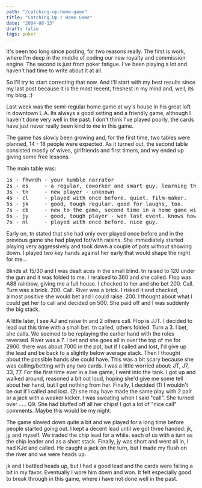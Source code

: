 ```yaml
---
path: "/catching-up-home-game"
title: "Catching Up / Home Game"
date: "2004-08-13"
draft: false
tags: poker
---
```


It's been too long since posting, for two reasons really. The first is work, where I'm deep in the middle of coding our new royalty and commission engine. The second is just from poker fatigue. I've been playing a lot and haven't had time to write about it at all.

So I'll try to start correcting that now. And I'll start with my best results since my last post because it is the most recent, freshest in my mind and, well, its my blog. :)

Last week was the semi-regular home game at wy's house in his great loft in downtown L.A. Its always a good setting and a friendly game, although I haven't done very well in the past. I don't think I've played poorly, the cards have just never really been kind to me in this game.

The game has slowly been growing and, for the first time, two tables were planned, 14 - 18 people were expected. As it turned out, the second table consisted mostly of wives, girlfriends and first timers, and wy ended up giving some free lessons.

The main table was:
<pre>
1s - fhwrdh - your humble narrator
2s - es     - a regular, coworker and smart guy. learning the game.
3s - tn     - new player - unknown
4s - cl     - played with once before. quiet. film-maker.
5s - jk     - good, tough regular. good for laughs, too.
7s - cb     - new to the game, second time in a home game with me - coworker and smart guy.
6s - jy     - good, tough player - won last event. knows how to play.
7s - nl     - played with once before. nice guy.</pre>
Early on, tn stated that she had only ever played once before and in the previous game she had played for/with raisins. She immediately started playing very aggressively and took down a couple of pots without showing down. I played two key hands against her early that would shape the night for me...

Blinds at 15/30 and I was dealt aces in the small blind. tn raised to 120 under the gun and it was folded to me. I reraised to 360 and she called. Flop was A88 rainbow, giving me a full house. I checked to her and she bet 200. Call. Turn was a brick. 200. Call. River was a brick. I risked it and checked, almost positive she would bet and I could raise. 200. I thought about what I could get her to call and decided on 500. She paid off and I was suddenly the big stack.

A little later, I see AJ and raise tn and 2 others call. Flop is JJT. I decided to lead out this time with a small bet. tn called, others folded. Turn a 3. I bet, she calls. We seemed to be replaying the earlier hand with the roles reversed. River was a 7. I bet and she goes all in over the top of me for 2900. there was about 7000 in the pot, but if I called and lost, I'd give up the lead and be back to a slightly below average stack. Then I thought about the possible hands she could have. This was a bit scary because she was calling/betting with any two cards. I was a little worried about: JT, J7, 33, 77. For the first time ever in a live game, I went into the tank. I got up and walked around, reasoned a bit out loud, hoping she'd give me some tell about her hand, but I got nothing from her. Finally, I decided (1) I wouldn't be out if I called and lost. (2) she may have made the same play with 2 pair or a jack with a weaker kicker. I was sweating when I said "call". She turned over ..... Q9. She had bluffed off all her chips! I got a lot of "nice call" comments. Maybe this would be my night.

The game slowed down quite a bit and we played for a long time before people started going out. I kept a decent lead until we got three handed: jk, jy and myself. We traded the chip lead for a while. each of us with a turn as the chip leader and as a short stack. Finally, jy was short and went all in, I had KJd and called. He caught a jack on the turn, but I made my flush on the river and we were heads up.

jk and I battled heads up, but I had a good lead and the cards were falling a bit in my favor. Eventually I wore him down and won. It felt especially good to break through in this game, where i have not done well in the past.

